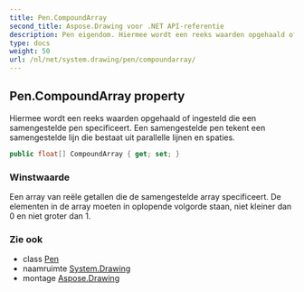 ```yaml
---
title: Pen.CompoundArray
second_title: Aspose.Drawing voor .NET API-referentie
description: Pen eigendom. Hiermee wordt een reeks waarden opgehaald of ingesteld die een samengestelde pen specificeert. Een samengestelde pen tekent een samengestelde lijn die bestaat uit parallelle lijnen en spaties.
type: docs
weight: 50
url: /nl/net/system.drawing/pen/compoundarray/
---
```

## Pen.CompoundArray property

Hiermee wordt een reeks waarden opgehaald of ingesteld die een samengestelde pen specificeert. Een samengestelde pen tekent een samengestelde lijn die bestaat uit parallelle lijnen en spaties.

```csharp
public float[] CompoundArray { get; set; }
```

### Winstwaarde

Een array van reële getallen die de samengestelde array specificeert. De elementen in de array moeten in oplopende volgorde staan, niet kleiner dan 0 en niet groter dan 1.

### Zie ook

* class [Pen](../)
* naamruimte [System.Drawing](../../pen/)
* montage [Aspose.Drawing](../../../)


